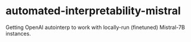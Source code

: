 # automated-interpretability-mistral
Getting OpenAI autointerp to work with locally-run (finetuned) Mistral-7B instances.

